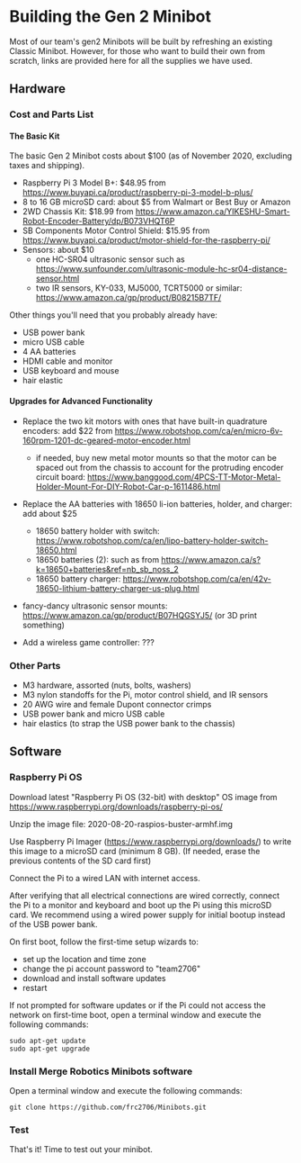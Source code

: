 # Building the Gen 2 Minibot

Most of our team's gen2 Minibots will be built by refreshing an existing Classic Minibot. However, for those who want to build their own from scratch, links are provided here for all the supplies we have used.


## Hardware

### Cost and Parts List

#### The Basic Kit

The basic Gen 2 Minibot costs about $100 (as of November 2020, excluding taxes and shipping).

- Raspberry Pi 3 Model B+: $48.95 from https://www.buyapi.ca/product/raspberry-pi-3-model-b-plus/
- 8 to 16 GB microSD card: about $5 from Walmart or Best Buy or Amazon
- 2WD Chassis Kit: $18.99 from https://www.amazon.ca/YIKESHU-Smart-Robot-Encoder-Battery/dp/B073VHQT6P
- SB Components Motor Control Shield: $15.95 from https://www.buyapi.ca/product/motor-shield-for-the-raspberry-pi/
- Sensors: about $10
  - one HC-SR04 ultrasonic sensor such as https://www.sunfounder.com/ultrasonic-module-hc-sr04-distance-sensor.html
  - two IR sensors, KY-033, MJ5000, TCRT5000 or similar: https://www.amazon.ca/gp/product/B08215B7TF/
  
Other things you'll need that you probably already have: 
- USB power bank 
- micro USB cable
- 4 AA batteries
- HDMI cable and monitor
- USB keyboard and mouse
- hair elastic

#### Upgrades for Advanced Functionality

- Replace the two kit motors with ones that have built-in quadrature encoders: add $22 from https://www.robotshop.com/ca/en/micro-6v-160rpm-1201-dc-geared-motor-encoder.html
  - if needed, buy new metal motor mounts so that the motor can be spaced out from the chassis to account for the protruding encoder circuit board: https://www.banggood.com/4PCS-TT-Motor-Metal-Holder-Mount-For-DIY-Robot-Car-p-1611486.html

- Replace the AA batteries with 18650 li-ion batteries, holder, and charger: add about $25
  - 18650 battery holder with switch: https://www.robotshop.com/ca/en/lipo-battery-holder-switch-18650.html
  - 18650 batteries (2): such as from https://www.amazon.ca/s?k=18650+batteries&ref=nb_sb_noss_2
  - 18650 battery charger: https://www.robotshop.com/ca/en/42v-18650-lithium-battery-charger-us-plug.html
- fancy-dancy ultrasonic sensor mounts:  https://www.amazon.ca/gp/product/B07HQGSYJ5/ (or 3D print something)
- Add a wireless game controller: ???

### Other Parts
- M3 hardware, assorted (nuts, bolts, washers)
- M3 nylon standoffs for the Pi, motor control shield, and IR sensors
- 20 AWG wire and female Dupont connector crimps
- USB power bank and micro USB cable
- hair elastics (to strap the USB power bank to the chassis)

## Software

### Raspberry Pi OS

Download latest "Raspberry Pi OS (32-bit) with desktop" OS image from https://www.raspberrypi.org/downloads/raspberry-pi-os/

Unzip the image file: 2020-08-20-raspios-buster-armhf.img

Use Raspberry Pi Imager (https://www.raspberrypi.org/downloads/) to write this image to a microSD card (minimum 8 GB). (If needed, erase the previous contents of the SD card first)

Connect the Pi to a wired LAN with internet access.

After verifying that all electrical connections are wired correctly, connect the Pi to a monitor and keyboard and boot up the Pi using this microSD card. We recommend using a wired power supply for initial bootup instead of the USB power bank.

On first boot, follow the first-time setup wizards to:
- set up the location and time zone
- change the pi account password to "team2706"
- download and install software updates
- restart

If not prompted for software updates or if the Pi could not access the network on first-time boot, open a terminal window and execute the following commands:

    sudo apt-get update
    sudo apt-get upgrade

### Install Merge Robotics Minibots software

Open a terminal window and execute the following commands:

    git clone https://github.com/frc2706/Minibots.git

### Test

That's it! Time to test out your minibot.
